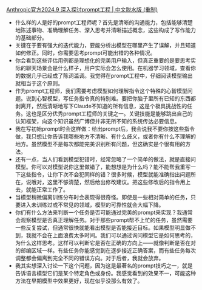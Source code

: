 
[Anthropic官方2024.9 深入探讨prompt工程 | 中文脱水版 (重制)](https://mp.weixin.qq.com/s/KDxMHfiH4D8I2onyy7JW7g)
- 什么样的人是好的prompt工程师呢？首先是清晰的沟通能力，包括能够清楚地陈述事物、准确理解任务、深入思考并清晰描述概念，这些构成了写作能力的基础部分。
- 关键在于要有强大的迭代能力，要能分析出模型在哪里产生了误解，并且知道如何修正。同时，你需要思考prompt可能出错的各种情况。
- 你会看到这些评估用例都是理想化的完美用户输入，但真正重要的是要思考实际的聊天场景会是什么样子，用户实际会怎么使用。在机器学习领域，查看你的数据几乎已经成了陈词滥调。我觉得在prompt工程中，仔细阅读模型输出就相当于这个原则。
- 作为prompt工程师，我们需要考虑模型如何理解指令这个特殊的心智模型问题。说到心智模型，写任务指令真的特别难。要把你脑子里所有已知的东西都剥离开，然后清晰地写下Claude不知道的所有信息，这是个极具挑战性的任务。这也是区分优秀prompt工程师的关键之一。关键技能是能够跳出自己的认知框架，向这个知识虽然广博但并非无所不知的系统传达必要信息。
- 我在写初始prompt时会这样做：给出prompt后，我会说我不要你按这些指令做，我只想让你告诉我哪些地方不清晰、有什么歧义，或者你有什么不理解的地方。虽然模型不是每次都能完美识别所有问题，但这确实是个很有用的方法。
- 还有一点，当人们看到模型犯错时，经常忽略了一个简单的做法，就是直接问模型。你可以对模型说你这里做错了，能想想是为什么吗？能不能帮我重写一下这些指令，让你下次不会犯同样的错？很多时候，模型就能准确指出问题所在，说哦对，这里不够清楚，然后给出修改建议。把这些修改后的指令用上去，就能正常工作了。
- 当模型稍微偏离训练分布时会表现得很奇怪。即使是一些相对简单的任务，只要进入未训练过或不常见的领域，模型的可靠性就会大幅下降。
- 你们有什么方法来判断一个任务是否可能通过完美的prompt来实现？我通常会观察模型是否真正理解任务。对于那些prompt帮不上忙的任务，虽然需要一些反复尝试，但通常很快就能看出模型是否能接近目标。如果模型明显做不到，我就不会在上面浪费太多时间。我们可以通过询问模型它是如何思考的，为什么这样思考。这样可以判断它是否在正确的方向上——就像判断是否在对的邮编区域一样。有些任务你能感觉到在逐步接近正确答案，而有些任务每次调整都会偏离到完全不同的错误方向。对于后者，我就会放弃。
- 我其实想深入讨论一下这个问题，因为这是最著名的prompt技巧之一，就是告诉语言模型它们是某个特定角色或身份。我感觉看到的效果不一，可能这种方法在早期模型中效果更好，现在似乎没那么有效了。

